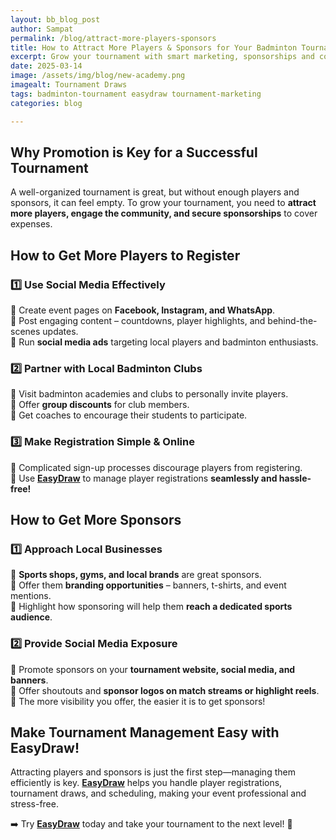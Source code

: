 ```yaml
---
layout: bb_blog_post
author: Sampat
permalink: /blog/attract-more-players-sponsors
title: How to Attract More Players & Sponsors for Your Badminton Tournament
excerpt: Grow your tournament with smart marketing, sponsorships and community outreach
date: 2025-03-14
image: /assets/img/blog/new-academy.png
imagealt: Tournament Draws
tags: badminton-tournament easydraw tournament-marketing
categories: blog

---
```


## **Why Promotion is Key for a Successful Tournament**  
A well-organized tournament is great, but without enough players and sponsors, it can feel empty. To grow your tournament, you need to **attract more players, engage the community, and secure sponsorships** to cover expenses.  

## **How to Get More Players to Register**  

### **1️⃣ Use Social Media Effectively**  
📌 Create event pages on **Facebook, Instagram, and WhatsApp**.  
📌 Post engaging content – countdowns, player highlights, and behind-the-scenes updates.  
📌 Run **social media ads** targeting local players and badminton enthusiasts.  

### **2️⃣ Partner with Local Badminton Clubs**  
🏸 Visit badminton academies and clubs to personally invite players.  
🏸 Offer **group discounts** for club members.  
🏸 Get coaches to encourage their students to participate.  

### **3️⃣ Make Registration Simple & Online**  
📌 Complicated sign-up processes discourage players from registering.  
📌 Use **[EasyDraw](https://easydraws.azurewebsites.net/)** to manage player registrations **seamlessly and hassle-free!**  

## **How to Get More Sponsors**  

### **1️⃣ Approach Local Businesses**  
📌 **Sports shops, gyms, and local brands** are great sponsors.  
📌 Offer them **branding opportunities** – banners, t-shirts, and event mentions.  
📌 Highlight how sponsoring will help them **reach a dedicated sports audience**.  

### **2️⃣ Provide Social Media Exposure**  
📌 Promote sponsors on your **tournament website, social media, and banners**.  
📌 Offer shoutouts and **sponsor logos on match streams or highlight reels**.  
📌 The more visibility you offer, the easier it is to get sponsors!  
 
## **Make Tournament Management Easy with EasyDraw!**  
Attracting players and sponsors is just the first step—managing them efficiently is key. **[EasyDraw](https://easydraws.azurewebsites.net/)** helps you handle player registrations, tournament draws, and scheduling, making your event professional and stress-free.  

➡️ Try **[EasyDraw](https://easydraws.azurewebsites.net/)** today and take your tournament to the next level! 🏸  


